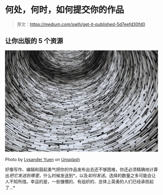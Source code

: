 # 何处，何时，如何提交你的作品

> 原文：<https://medium.com/swlh/get-it-published-5d7eefd30fd0>

## 让你出版的 5 个资源

![](img/af3fd96338f927c62f9bcc863c8983f9.png)

Photo by [Lysander Yuen](https://unsplash.com/photos/wk833OrQLJE?utm_source=unsplash&utm_medium=referral&utm_content=creditCopyText) on [Unsplash](https://unsplash.com/search/photos/library?utm_source=unsplash&utm_medium=referral&utm_content=creditCopyText)

好像写作、编辑和鼓起勇气把你的作品发布出去还不够困难，你还必须精确地计算出*把它发送到哪里*，什么时候发送到*，以及*如何发送*。选择的数量之多可能会让人不知所措。幸运的是，一些慷慨的、有组织的、总体上英勇的人们已经承担起了…*